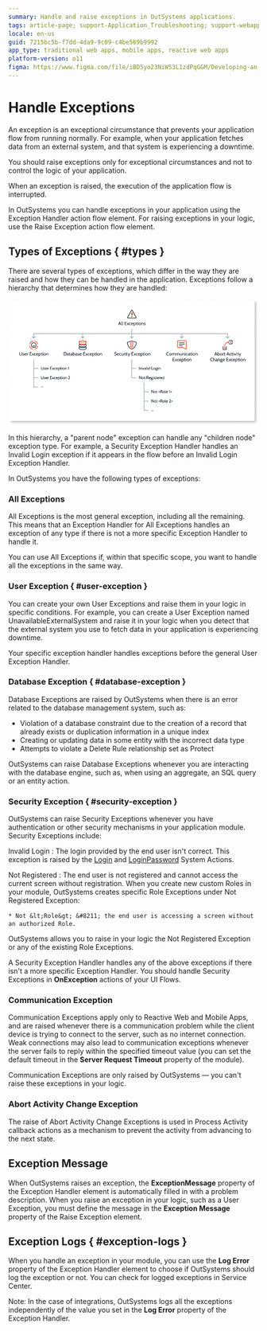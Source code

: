 ```yaml
---
summary: Handle and raise exceptions in OutSystems applications.
tags: article-page; support-Application_Troubleshooting; support-webapps
locale: en-us
guid: 7215bc5b-f7dd-4da9-9c09-c4be569b9992
app_type: traditional web apps, mobile apps, reactive web apps
platform-version: o11
figma: https://www.figma.com/file/iBD5yo23NiW53L1zdPqGGM/Developing-an-Application?type=design&node-id=266%3A22&mode=design&t=GF97AOUqsRf9tsAh-1
---
```


# Handle Exceptions

An exception is an exceptional circumstance that prevents your application flow from running normally. For example, when your application fetches data from an external system, and that system is experiencing a downtime.

You should raise exceptions only for exceptional circumstances and not to control the logic of your application.

When an exception is raised, the execution of the application flow is interrupted.

In OutSystems you can handle exceptions in your application using the Exception Handler action flow element. For raising exceptions in your logic, use the Raise Exception action flow element.

## Types of Exceptions { #types }

There are several types of exceptions, which differ in the way they are raised and how they can be handled in the application. Exceptions follow a hierarchy that determines how they are handled:

![Diagram showing the hierarchy of exceptions in OutSystems, with parent and children node exceptions](images/exception-types.png "Exception Hierarchy in OutSystems")

In this hierarchy, a "parent node" exception can handle any "children node" exception type. For example, a Security Exception Handler handles an Invalid Login exception if it appears in the flow before an Invalid Login Exception Handler.

In OutSystems you have the following types of exceptions:

### All Exceptions

All Exceptions is the most general exception, including all the remaining. This means that an Exception Handler for All Exceptions handles an exception of any type if there is not a more specific Exception Handler to handle it.

You can use All Exceptions if, within that specific scope, you want to handle all the exceptions in the same way.

### User Exception { #user-exception }

You can create your own User Exceptions and raise them in your logic in specific conditions. For example, you can create a User Exception named UnavailableExternalSystem and raise it in your logic when you detect that the external system you use to fetch data in your application is experiencing downtime.

Your specific exception handler handles exceptions before the general User Exception Handler.

### Database Exception { #database-exception }

Database Exceptions are raised by OutSystems when there is an error related to the database management system, such as:

* Violation of a database constraint due to the creation of a record that already exists or duplication information in a unique index
* Creating or updating data in some entity with the incorrect data type
* Attempts to violate a Delete Rule relationship set as Protect

OutSystems can raise Database Exceptions whenever you are interacting with the database engine, such as, when using an aggregate, an SQL query or an entity action.

### Security Exception { #security-exception }

OutSystems can raise Security Exceptions whenever you have authentication or other security mechanisms in your application module. Security Exceptions include:

Invalid Login
:   The login provided by the end user isn't correct. This exception is raised by the [Login](../../../ref/apis/auto/system-actions.final.md#Login) and [LoginPassword](../../../ref/apis/auto/system-actions.final.md#LoginPassword) System Actions.

Not Registered
:   The end user is not registered and cannot access the current screen without registration. When you create new custom Roles in your module, OutSystems creates specific Role Exceptions under Not Registered Exception:

    * Not &lt;Role&gt; &#8211; the end user is accessing a screen without an authorized Role. 

OutSystems allows you to raise in your logic the Not Registered Exception or any of the existing Role Exceptions.

A Security Exception Handler handles any of the above exceptions if there isn't a more specific Exception Handler. You should handle Security Exceptions in **OnException** actions of your UI Flows.

### Communication Exception

Communication Exceptions apply only to Reactive Web and Mobile Apps, and are raised whenever there is a communication problem while the client device is trying to connect to the server, such as no internet connection. Weak connections may also lead to communication exceptions whenever the server fails to reply within the specified timeout value (you can set the default timeout in the **Server Request Timeout** property of the module).

Communication Exceptions are only raised by OutSystems — you can't raise these exceptions in your logic.

### Abort Activity Change Exception

The raise of Abort Activity Change Exceptions is used in Process Activity callback actions as a mechanism to prevent the activity from advancing to the next state.

## Exception Message

When OutSystems raises an exception, the **ExceptionMessage** property of the Exception Handler element is automatically filled in with a problem description. When you raise an exception in your logic, such as a User Exception, you must define the message in the **Exception Message** property of the Raise Exception element.

## Exception Logs { #exception-logs }

When you handle an exception in your module, you can use the **Log Error** property of the Exception Handler element to choose if OutSystems should log the exception or not. You can check for logged exceptions in Service Center.

Note: In the case of integrations, OutSystems logs all the exceptions independently of the value you set in the **Log Error** property of the Exception Handler.
